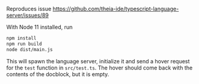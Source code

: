 Reproduces issue https://github.com/theia-ide/typescript-language-server/issues/89

With Node 11 installed, run

```sh
npm install
npm run build
node dist/main.js
```

This will spawn the language server, initialize it and send a hover request for the `test` function in `src/test.ts`.
The hover should come back with the contents of the docblock, but it is empty.

